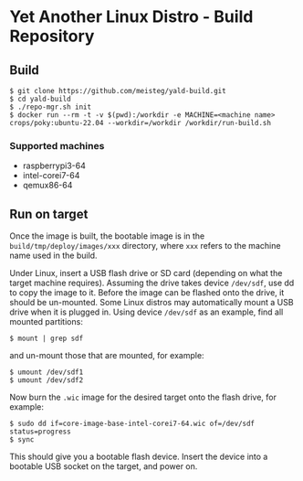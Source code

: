 # Yet Another Linux Distro - Build Repository

## Build

```
$ git clone https://github.com/meisteg/yald-build.git
$ cd yald-build
$ ./repo-mgr.sh init
$ docker run --rm -t -v $(pwd):/workdir -e MACHINE=<machine name> crops/poky:ubuntu-22.04 --workdir=/workdir /workdir/run-build.sh
```

### Supported machines

- raspberrypi3-64
- intel-corei7-64
- qemux86-64

## Run on target

Once the image is built, the bootable image is in the `build/tmp/deploy/images/xxx` directory, where `xxx` refers to the machine name used in the build.

Under Linux, insert a USB flash drive or SD card (depending on what the target machine requires).  Assuming the drive takes device `/dev/sdf`, use dd to copy the image to it.  Before the image can be flashed onto the drive, it should be un-mounted. Some Linux distros may automatically mount a USB drive when it is plugged in. Using device `/dev/sdf` as an example, find all mounted partitions:

```
$ mount | grep sdf
```

and un-mount those that are mounted, for example:

```
$ umount /dev/sdf1
$ umount /dev/sdf2
```

Now burn the `.wic` image for the desired target onto the flash drive, for example:

```
$ sudo dd if=core-image-base-intel-corei7-64.wic of=/dev/sdf status=progress
$ sync
```

This should give you a bootable flash device.  Insert the device into a bootable USB socket on the target, and power on.
